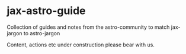 # jax-astro-guide
Collection of guides and notes from the astro-community to match jax-jargon to astro-jargon

Content, actions etc under construction please bear with us.
